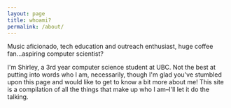 ```yaml
---
layout: page
title: whoami?
permalink: /about/
---
```


Music aficionado, tech education and outreach enthusiast, huge coffee fan...aspiring computer scientist?

I'm Shirley, a 3rd year computer science student at UBC. Not the best at putting into words who I am, necessarily, though I'm glad you've stumbled upon this page and would like to get to know a bit more about me! This site is a compilation of all the things that make up who I am–I'll let it do the talking.
